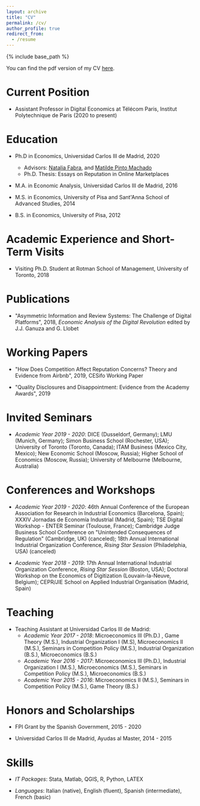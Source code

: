 ```yaml
---
layout: archive
title: "CV"
permalink: /cv/
author_profile: true
redirect_from:
  - /resume
---
```


{% include base_path %}

You can find the pdf version of my CV <a href="https://drive.google.com/file/d/1MW8h-dE0Fe1HuT3FZsGMBfuC5PlZvKrl/view?usp=sharing">here</a>.


Current Position
======

* Assistant Professor in Digital Economics at Télécom Paris, Institut Polytechnique de Paris (2020 to present)
 
 
Education
======

* Ph.D in Economics, Universidad Carlos III de Madrid, 2020
  * Advisors: <a href="http://nfabra.uc3m.es/">Natalia Fabra</a>, and <a href="https://sites.google.com/view/matildepmachado/home">Matilde Pinto Machado</a>
  * Ph.D. Thesis: Essays on Reputation in Online Marketplaces
  
* M.A. in Economic Analysis, Universidad Carlos III de Madrid, 2016

* M.S. in Economics, University of Pisa and Sant'Anna School of Advanced Studies, 2014

* B.S. in Economics, University of Pisa, 2012

  
Academic Experience and Short-Term Visits
======

* Visiting Ph.D. Student at Rotman School of Management, University of Toronto, 2018


Publications
======

* "Asymmetric Information and Review Systems: The Challenge of Digital Platforms", 2018, <i>Economic Analysis of the Digital Revolution</i> edited by J.J. Ganuza and G. Llobet


Working Papers
======

* "How Does Competition Affect Reputation Concerns? Theory and Evidence from Airbnb", 2019, CESifo Working Paper

* "Quality Disclosures and Disappointment: Evidence from the Academy Awards", 2019


Invited Seminars
======

* <i>Academic Year 2019 - 2020</i>: DICE (Dusseldorf, Germany); LMU (Munich, Germany); Simon Business School (Rochester, USA); University of Toronto (Toronto, Canada); ITAM Business (Mexico City, Mexico); New Economic School (Moscow, Russia); Higher School of Economics (Moscow, Russia); University of Melbourne (Melbourne, Australia)
 
 
Conferences and Workshops
======

* <i>Academic Year 2019 - 2020</i>: 46th Annual Conference of the European Association for Research in Industrial Economics (Barcelona, Spain); XXXIV Jornadas de Economía
Industrial (Madrid, Spain); TSE Digital Workshop - ENTER Seminar (Toulouse, France); Cambridge Judge Business School Conference on "Unintended Consequences of Regulation"
(Cambridge, UK) (canceled); 18th Annual International Industrial Organization Conference, <i>Rising Star Session</i> (Philadelphia, USA) (canceled)

* <i>Academic Year 2018 - 2019</i>: 17th Annual International Industrial Organization Conference, <i>Rising Star Session</i> (Boston, USA); Doctoral Workshop on the Economics of Digitization (Louvain-la-Neuve, Belgium); CEPR/JIE School on Applied Industrial Organisation (Madrid, Spain)

  
Teaching
======

* Teaching Assistant at Universidad Carlos III de Madrid:
  * <i>Academic Year 2017 - 2018</i>: Microeconomics III (Ph.D.) , Game Theory (M.S.), Industrial Organization I (M.S), Microeconomics II (M.S.), Seminars in Competition Policy (M.S.), Industrial Organization (B.S.), Microeconomics (B.S.) 
  * <i>Academic Year 2016 - 2017</i>: Microeconomics III (Ph.D.), Industrial Organization I (M.S.), Microeconomics (M.S.), Seminars in Competition Policy (M.S.), Microeconomics (B.S.)
  * <i>Academic Year 2015 - 2016</i>: Microeconomics II (M.S.), Seminars in Competition Policy (M.S.), Game Theory (B.S.)

  
Honors and Scholarships
======

* FPI Grant by the Spanish Government, 2015 - 2020

* Universidad Carlos III de Madrid, Ayudas al Master, 2014 - 2015


Skills
======

 * <i>IT Packages</i>: Stata, Matlab, QGIS, R, Python, LATEX
 
* <i>Languages</i>: Italian (native), English (fluent), Spanish (intermediate), French (basic)


